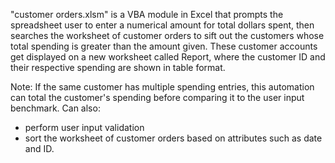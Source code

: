 "customer orders.xlsm" is a VBA module in Excel that prompts the spreadsheet user to enter a numerical amount for total dollars spent, then searches the worksheet of customer orders to sift out the customers whose total spending is greater than the amount given. These customer accounts get displayed on a new worksheet called Report, where the customer ID and their respective spending are shown in table format.

Note: If the same customer has multiple spending entries, this automation can total the customer's spending before comparing it to the user input benchmark.
Can also:
- perform user input validation
- sort the worksheet of customer orders based on attributes such as date and ID.
